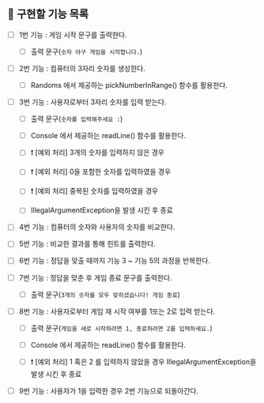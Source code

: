 ## 🎯 구현할 기능 목록

- [ ] 1번 기능 : 게임 시작 문구를 출력한다.
   - [ ] 출력 문구(`숫자 야구 게임을 시작합니다.`)


- [ ] 2번 기능 : 컴퓨터의 3자리 숫자를 생성한다.
    - [ ] Randoms 에서 제공하는 pickNumberInRange() 함수를 활용한다.


- [ ] 3번 기능 : 사용자로부터 3자리 숫자를 입력 받는다.
    - [ ] 출력 문구(`숫자를 입력해주세요 :`)
    - [ ] Console 에서 제공하는 readLine() 함수를 활용한다.
    - [ ] ❗️ [예외 처리] 3개의 숫자를 입력하지 않은 경우
    - [ ] ❗️ [예외 처리] 0을 포함한 숫자를 입력하였을 경우
    - [ ] ❗️ [예외 처리] 중복된 숫자를 입력하였을 경우 
    - [ ] IllegalArgumentException을 발생 시킨 후 종료


- [ ] 4번 기능 : 컴퓨터의 숫자와 사용자의 숫자를 비교한다.


- [ ] 5번 기능 : 비교한 결과를 통해 힌트를 출력한다.


- [ ] 6번 기능 : 정답을 맞출 때까지 기능 3 ~ 기능 5의 과정을 반복한다.


- [ ] 7번 기능 : 정답을 맞춘 후 게임 종료 문구를 출력한다.
  - [ ] 출력 문구(`3개의 숫자를 모두 맞히셨습니다! 게임 종료`)


- [ ] 8번 기능 : 사용자로부터 게임 재 시작 여부를 1또는 2로 입력 받는다.
    - [ ] 출력 문구(`게임을 새로 시작하려면 1, 종료하려면 2를 입력하세요.`)
    - [ ] Console 에서 제공하는 readLine() 함수를 활용한다.
    - [ ] ❗️ [예외 처리] 1 혹은 2 를 입력하지 않았을 경우 IllegalArgumentException을 발생 시킨 후 종료


- [ ] 9번 기능 : 사용자가 1을 입력한 경우 2번 기능으로 되돌아간다.
